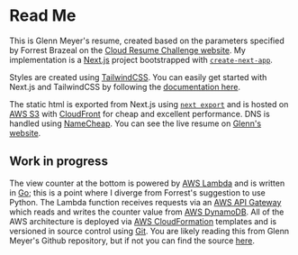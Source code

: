 # Read Me

This is Glenn Meyer's resume, created based on the parameters specified by Forrest Brazeal on the [Cloud Resume Challenge website](https://cloudresumechallenge.dev/docs/the-challenge/aws/). My implementation is a [Next.js](https://nextjs.org/) project bootstrapped with [`create-next-app`](https://github.com/vercel/next.js/tree/canary/packages/create-next-app).

Styles are created using [TailwindCSS](https://tailwindcss.com/). You can easily get started with Next.js and TailwindCSS by following the [documentation here](https://tailwindcss.com/docs/guides/nextjs).

The static html is exported from Next.js using [`next export`](https://nextjs.org/docs/advanced-features/static-html-export) and is hosted on [AWS S3](https://aws.amazon.com/s3/) with [CloudFront](https://aws.amazon.com/cloudfront/) for cheap and excellent performance. DNS is handled using [NameCheap](https://www.namecheap.com/). You can see the live resume on [Glenn's website](https://resume.glennmeyer.dev).

## Work in progress

The view counter at the bottom is powered by [AWS Lambda](https://aws.amazon.com/lambda/) and is written in [Go](https://go.dev/); this is a point where I diverge from Forrest's suggestion to use Python. The Lambda function receives requests via an [AWS API Gateway](https://aws.amazon.com/api-gateway/) which reads and writes the counter value from [AWS DynamoDB](https://aws.amazon.com/dynamodb/). All of the AWS architecture is deployed via [AWS CloudFormation](https://aws.amazon.com/cloudformation/) templates and is versioned in source control using [Git](https://git-scm.com/). You are likely reading this from Glenn Meyer's Github repository, but if not you can find the source [here](https://github.com/grossmeyer/resume).
